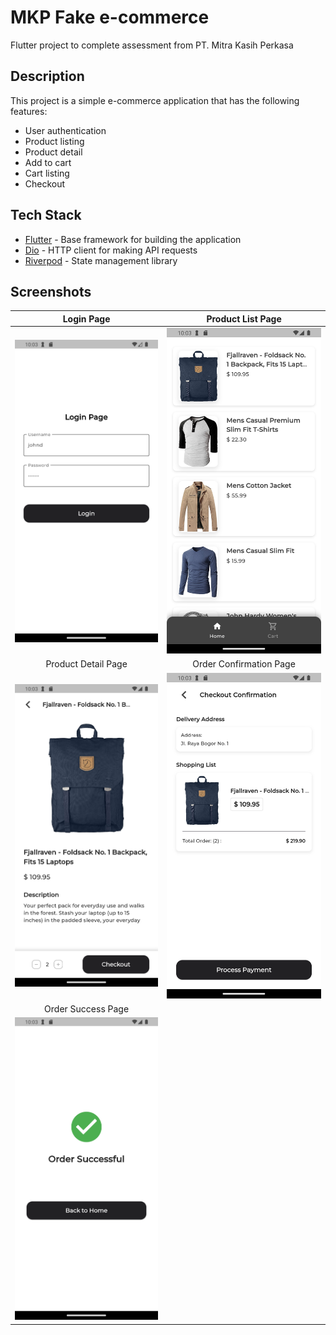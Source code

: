 # MKP Fake e-commerce

Flutter project to complete assessment from PT. Mitra Kasih Perkasa

## Description

This project is a simple e-commerce application that has the following features:

- User authentication
- Product listing
- Product detail
- Add to cart
- Cart listing
- Checkout

## Tech Stack

- [Flutter](https://flutter.dev/) - Base framework for building the application
- [Dio](https://pub.dev/packages/dio) - HTTP client for making API requests
- [Riverpod](https://pub.dev/packages/riverpod) - State management library

## Screenshots

|                    Login Page                     |                   Product List Page                   |
|:-------------------------------------------------:|:-----------------------------------------------------:|
|     ![Screenshot](screenshoots/ss-login.png)      |    ![Screenshot](screenshoots/ss-product-list.png)    |
|                Product Detail Page                |                Order Confirmation Page                |
| ![Screenshot](screenshoots/ss-product-detail.png) | ![Screenshot](screenshoots/ss-order-confirmation.png) |
|                Order Success Page                 |
| ![Screenshot](screenshoots/ss-order-success.png)  |